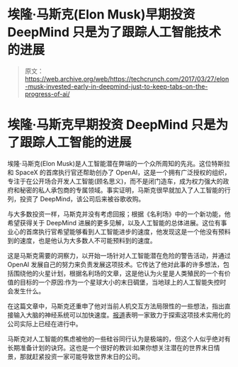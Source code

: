 # 埃隆·马斯克(Elon Musk)早期投资 DeepMind 只是为了跟踪人工智能技术的进展

> 原文：<https://web.archive.org/web/https://techcrunch.com/2017/03/27/elon-musk-invested-early-in-deepmind-just-to-keep-tabs-on-the-progress-of-ai/>

# 埃隆·马斯克早期投资 DeepMind 只是为了跟踪人工智能的进展

埃隆·马斯克(Elon Musk)是人工智能潜在弊端的一个众所周知的先兆。这位特斯拉和 SpaceX 的首席执行官还帮助创办了 OpenAI，这是一个拥有广泛授权的组织，专注于在公开场合开发人工智能(顾名思义)，而不是闭门造车，成为权力强大的政府和秘密的私人承包商的专属领域。事实证明，马斯克很早就加入了人工智能的行列，投资了 DeepMind，该公司后来被谷歌收购。

与大多数投资一样，马斯克并没有考虑回报；根据《名利场》中的一个新功能，他希望获得关于 DeepMind 进展的更多见解，以及人工智能的总体进展。这位有事业心的首席执行官希望能够看到人工智能进步的速度，他发现这是一个他没有预料到的速度，也是他认为大多数人不可能预料到的速度。

这是马斯克需要的洞察力，以开始一场针对人工智能潜在危险的警告活动，并通过 OpenAI 发展自己的努力来负责发展这项技术。它传达了他对此事的许多想法，包括围绕他的火星计划，根据名利场的文章，这是他认为火星是人类殖民的一个有价值的目标的一个原因:作为一个星球大小的末日碉堡，当地球上的人工智能失控时会发生什么。

在这篇文章中，马斯克还重申了他对当前人机交互方法局限性的一些想法，指出直接输入大脑的神经系统可以加快速度。[报道](https://web.archive.org/web/20230330201845/https://techcrunch.com/2017/03/27/elon-musks-neuralink-wants-to-boost-the-brain-to-keep-up-with-ai/)表明一家致力于探索这项技术实用化的公司实际上已经在进行中。

马斯克对人工智能的焦虑被他的一些硅谷同行认为是极端的，但这个人似乎绝对有长期准备计划的诀窍。这也是一个很好的教训:如果你想关注潜在的世界末日情景，那就赶紧投资一家可能导致世界末日的公司。